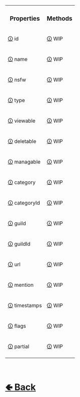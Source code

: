 <table>

[comment]: <> ( top row )

<tr><th>
<h3>  Properties  </h3>
</th><th>
<h3>  Methods  </h3>
</th></tr>


[comment]: <> ( 1st row )


<tr><td>

[comment]: <> (Property)
[🛈](https://github.com/paishee/noscord.js/wiki/BaseChannel.id) id
</td><td>

[comment]: <> (Method)
[🛈](https://github.com/paishee/noscord.js/wiki/BaseChannel-Elements) WIP
</td></tr>


[comment]: <> ( 2nd row )


<tr><td>

[comment]: <> (Property)
[🛈](https://github.com/paishee/noscord.js/wiki/BaseChannel.name) name
</td><td>

[comment]: <> (Method)
[🛈](https://github.com/paishee/noscord.js/wiki/BaseChannel-Elements) WIP
</td></tr>


[comment]: <> ( 3rd row )


<tr><td>

[comment]: <> (Property)
[🛈](https://github.com/paishee/noscord.js/wiki/BaseChannel.nsfw) nsfw
</td><td>

[comment]: <> (Method)
[🛈](https://github.com/paishee/noscord.js/wiki/BaseChannel-Elements) WIP
</td></tr>


[comment]: <> ( 4th row )


<tr><td>

[comment]: <> (Property)
[🛈](https://github.com/paishee/noscord.js/wiki/BaseChannel.type) type
</td><td>

[comment]: <> (Method)
[🛈](https://github.com/paishee/noscord.js/wiki/BaseChannel-Elements) WIP
</td></tr>


[comment]: <> ( 5th row )


<tr><td>

[comment]: <> (Property)
[🛈](https://github.com/paishee/noscord.js/wiki/BaseChannel.viewable) viewable
</td><td>

[comment]: <> (Method)
[🛈](https://github.com/paishee/noscord.js/wiki/BaseChannel-Elements) WIP
</td></tr>


[comment]: <> ( 6th row )


<tr><td>

[comment]: <> (Property)
[🛈](https://github.com/paishee/noscord.js/wiki/BaseChannel.deletable) deletable
</td><td>

[comment]: <> (Method)
[🛈](https://github.com/paishee/noscord.js/wiki/BaseChannel-Elements) WIP
</td></tr>


[comment]: <> ( 7th row )


<tr><td>

[comment]: <> (Property)
[🛈](https://github.com/paishee/noscord.js/wiki/BaseChannel.managable) managable
</td><td>

[comment]: <> (Method)
[🛈](https://github.com/paishee/noscord.js/wiki/BaseChannel-Elements) WIP
</td></tr>


[comment]: <> ( 8th row )


<tr><td>

[comment]: <> (Property)
[🛈](https://github.com/paishee/noscord.js/wiki/BaseChannel.category) category
</td><td>

[comment]: <> (Method)
[🛈](https://github.com/paishee/noscord.js/wiki/BaseChannel-Elements) WIP
</td></tr>


[comment]: <> ( 9th row )


<tr><td>

[comment]: <> (Property)
[🛈](https://github.com/paishee/noscord.js/wiki/BaseChannel.categoryId) categoryId
</td><td>

[comment]: <> (Method)
[🛈](https://github.com/paishee/noscord.js/wiki/BaseChannel-Elements) WIP
</td></tr>


[comment]: <> ( 10th row )


<tr><td>

[comment]: <> (Property)
[🛈](https://github.com/paishee/noscord.js/wiki/BaseChannel.guild) guild
</td><td>

[comment]: <> (Method)
[🛈](https://github.com/paishee/noscord.js/wiki/BaseChannel-Elements) WIP
</td></tr>


[comment]: <> ( 11th row )


<tr><td>

[comment]: <> (Property)
[🛈](https://github.com/paishee/noscord.js/wiki/BaseChannel.guildId) guildId
</td><td>

[comment]: <> (Method)
[🛈](https://github.com/paishee/noscord.js/wiki/BaseChannel-Elements) WIP
</td></tr>


[comment]: <> ( 12th row )


<tr><td>

[comment]: <> (Property)
[🛈](https://github.com/paishee/noscord.js/wiki/BaseChannel.url) url
</td><td>

[comment]: <> (Method)
[🛈](https://github.com/paishee/noscord.js/wiki/BaseChannel-Elements) WIP
</td></tr>


[comment]: <> ( 13th row )


<tr><td>

[comment]: <> (Property)
[🛈](https://github.com/paishee/noscord.js/wiki/BaseChannel.mention) mention
</td><td>

[comment]: <> (Method)
[🛈](https://github.com/paishee/noscord.js/wiki/BaseChannel-Elements) WIP
</td></tr>


[comment]: <> ( 14th row )


<tr><td>

[comment]: <> (Property)
[🛈](https://github.com/paishee/noscord.js/wiki/BaseChannel.timestamps) timestamps
</td><td>

[comment]: <> (Method)
[🛈](https://github.com/paishee/noscord.js/wiki/BaseChannel-Elements) WIP
</td></tr>


[comment]: <> ( 15th row )


<tr><td>

[comment]: <> (Property)
[🛈](https://github.com/paishee/noscord.js/wiki/BaseChannel.flags) flags
</td><td>

[comment]: <> (Method)
[🛈](https://github.com/paishee/noscord.js/wiki/BaseChannel-Elements) WIP
</td></tr>


[comment]: <> ( 16th row )


<tr><td>

[comment]: <> (Property)
[🛈](https://github.com/paishee/noscord.js/wiki/BaseChannel.partial) partial
</td><td>

[comment]: <> (Method)
[🛈](https://github.com/paishee/noscord.js/wiki/BaseChannel-Elements) WIP
</td></tr>



</table>


<br> <h1> [🢀 Back](https://github.com/paishee/noscord.js/wiki/BaseChannel) </h1>
